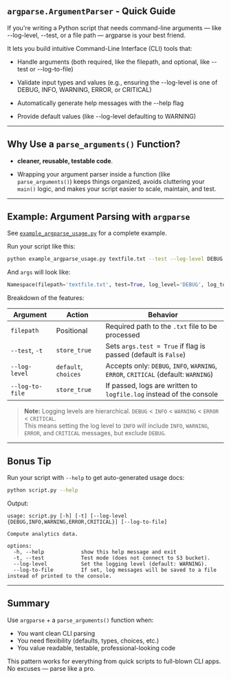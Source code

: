## `argparse.ArgumentParser` - Quick Guide

If you're writing a Python script that needs command-line arguments — like --log-level, --test, or a file path — argparse is your best friend.

It lets you build intuitive Command-Line Interface (CLI) tools that:

   - Handle arguments (both required, like the filepath, and optional, like --test or --log-to-file)

   - Validate input types and values (e.g., ensuring the --log-level is one of DEBUG, INFO, WARNING, ERROR, or CRITICAL)

   - Automatically generate help messages with the --help flag

   - Provide default values (like --log-level defaulting to WARNING)

---

## Why Use a `parse_arguments()` Function?

- **cleaner, reusable, testable code**.

- Wrapping your argument parser inside a function (like `parse_arguments()`) keeps things organized, avoids cluttering your `main()` logic, and makes your script easier to scale, maintain, and test.

---

## Example: Argument Parsing with `argparse`

See [`example_argparse_usage.py`](./example_argparse_usage.py) for a complete example.

Run your script like this:

```bash
python example_argparse_usage.py textfile.txt --test --log-level DEBUG
```

And `args` will look like:

```python
Namespace(filepath='textfile.txt', test=True, log_level='DEBUG', log_to_file=False)
```

Breakdown of the features:

| Argument           | Action              | Behavior                                                                 |
|--------------------|---------------------|--------------------------------------------------------------------------|
| `filepath`         | Positional          | Required path to the `.txt` file to be processed                         |
| `--test`, `-t`     | `store_true`        | Sets `args.test = True` if flag is passed (default is `False`)          |
| `--log-level`      | `default`, `choices`| Accepts only: `DEBUG`, `INFO`, `WARNING`, `ERROR`, `CRITICAL` (default: `WARNING`) |
| `--log-to-file`    | `store_true`        | If passed, logs are written to `logfile.log` instead of the console      |

> **Note:** Logging levels are hierarchical. `DEBUG` < `INFO` < `WARNING` < `ERROR` < `CRITICAL`.  
> This means setting the log level to `INFO` will include `INFO`, `WARNING`, `ERROR`, and `CRITICAL` messages, but exclude `DEBUG`.

---

## Bonus Tip

Run your script with `--help` to get auto-generated usage docs:

```bash
python script.py --help
```

Output:

```
usage: script.py [-h] [-t] [--log-level {DEBUG,INFO,WARNING,ERROR,CRITICAL}] [--log-to-file]

Compute analytics data.

options:
  -h, --help            show this help message and exit
  -t, --test            Test mode (does not connect to S3 bucket).
  --log-level           Set the logging level (default: WARNING).
  --log-to-file         If set, log messages will be saved to a file instead of printed to the console.
```

---

## Summary

Use `argparse` + a `parse_arguments()` function when:
- You want clean CLI parsing
- You need flexibility (defaults, types, choices, etc.)
- You value readable, testable, professional-looking code

This pattern works for everything from quick scripts to full-blown CLI apps. No excuses — parse like a pro. 
